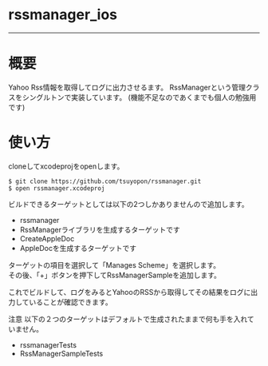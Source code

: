 # rssmanager_ios
----

# 概要
Yahoo Rss情報を取得してログに出力させるます。
RssManagerという管理クラスをシングルトンで実装しています。
(機能不足なのであくまでも個人の勉強用です)

# 使い方
cloneしてxcodeprojをopenします。
```
$ git clone https://github.com/tsuyopon/rssmanager.git
$ open rssmanager.xcodeproj
```

ビルドできるターゲットとしては以下の2つしかありませんので追加します。
* rssmanager
 * RssManagerライブラリを生成するターゲットです
* CreateAppleDoc
 * AppleDocを生成するターゲットです

ターゲットの項目を選択して「Manages Scheme」を選択します。  
その後、「+」ボタンを押下してRssManagerSampleを追加します。  

これでビルドして、ログをみるとYahooのRSSから取得してその結果をログに出力していることが確認できます。

注意
以下の２つのターゲットはデフォルトで生成されたままで何も手を入れていません。
* rssmanagerTests
* RssManagerSampleTests
